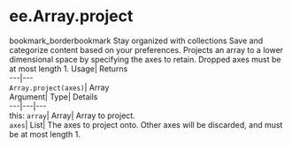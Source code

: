  
#  ee.Array.project 
bookmark_borderbookmark Stay organized with collections  Save and categorize content based on your preferences. 
Projects an array to a lower dimensional space by specifying the axes to retain. Dropped axes must be at most length 1. 
Usage| Returns  
---|---  
`Array.project(axes)`| Array  
Argument| Type| Details  
---|---|---  
this: `array`| Array| Array to project.  
`axes`| List| The axes to project onto. Other axes will be discarded, and must be at most length 1.  

